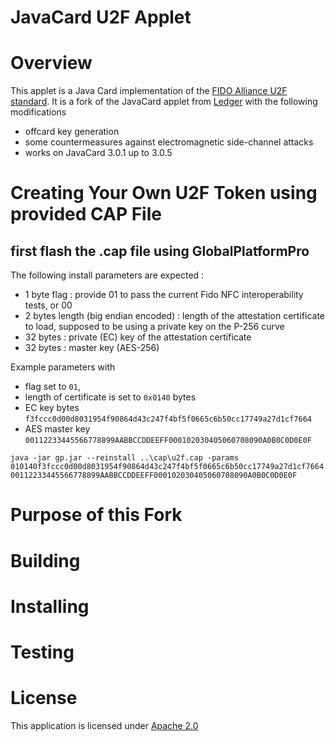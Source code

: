 JavaCard U2F Applet
=================

# Overview

This applet is a Java Card implementation of the [FIDO Alliance U2F standard](https://fidoalliance.org/). It is a fork of the JavaCard applet from [Ledger](https://github.com/LedgerHQ/ledger-u2f-javacard) with the following modifications

 - offcard key generation
 - some countermeasures against electromagnetic side-channel attacks
 - works on JavaCard 3.0.1 up to 3.0.5

# Creating Your Own U2F Token using provided CAP File

## first flash the .cap file using GlobalPlatformPro

The following install parameters are expected :

 - 1 byte flag : provide 01 to pass the current Fido NFC interoperability tests, or 00
 - 2 bytes length (big endian encoded) : length of the attestation certificate to load, supposed to be using a private key on the P-256 curve
 - 32 bytes : private (EC) key of the attestation certificate
 - 32 bytes : master key (AES-256)

Example parameters with 
 - flag set to `01`, 
 - length of certificate is set to `0x0140` bytes 
 - EC key bytes `f3fccc0d00d8031954f90864d43c247f4bf5f0665c6b50cc17749a27d1cf7664`
 - AES master key `00112233445566778899AABBCCDDEEFF000102030405060708090A0B0C0D0E0F`

`java -jar gp.jar --reinstall ..\cap\u2f.cap -params 010140f3fccc0d00d8031954f90864d43c247f4bf5f0665c6b50cc17749a27d1cf766400112233445566778899AABBCCDDEEFF000102030405060708090A0B0C0D0E0F`

# Purpose of this Fork

# Building 

# Installing 

# Testing

# License

This application is licensed under [Apache 2.0](http://www.apache.org/licenses/LICENSE-2.0)
